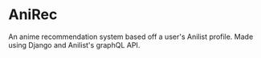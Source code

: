 # AniRec

An anime recommendation system based off a user's Anilist profile. Made using Django and Anilist's graphQL API.